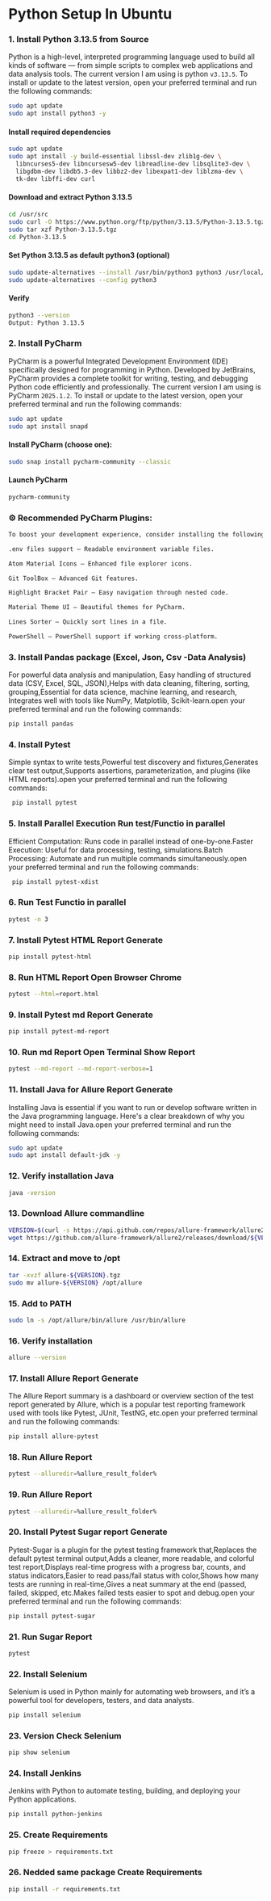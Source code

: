 # Python Setup In Ubuntu

### 1. Install Python 3.13.5 from Source

Python is a high-level, interpreted programming language used to build all kinds of software — from simple scripts to complex web applications and data analysis tools.
The current version I am using is python `v3.13.5`. To install or update to the latest version, open your preferred terminal and run the following commands:

```sh
sudo apt update
sudo apt install python3 -y

```
#### Install required dependencies
```sh
sudo apt update
sudo apt install -y build-essential libssl-dev zlib1g-dev \
  libncurses5-dev libncursesw5-dev libreadline-dev libsqlite3-dev \
  libgdbm-dev libdb5.3-dev libbz2-dev libexpat1-dev liblzma-dev \
  tk-dev libffi-dev curl

```
#### Download and extract Python 3.13.5
```sh
cd /usr/src
sudo curl -O https://www.python.org/ftp/python/3.13.5/Python-3.13.5.tgz
sudo tar xzf Python-3.13.5.tgz
cd Python-3.13.5

```
#### Set Python 3.13.5 as default python3 (optional)
```sh
sudo update-alternatives --install /usr/bin/python3 python3 /usr/local/bin/python3.13 1
sudo update-alternatives --config python3

```

#### Verify
```sh
python3 --version
Output: Python 3.13.5
```

### 2. Install PyCharm

PyCharm is a powerful Integrated Development Environment (IDE) specifically designed for programming in Python. Developed by JetBrains, PyCharm provides a complete toolkit for writing, testing, and debugging Python code efficiently and professionally.
The current version I am using is PyCharm `2025.1.2`. To install or update to the latest version, open your preferred terminal and run the following commands:

```sh
sudo apt update
sudo apt install snapd

```
####  Install PyCharm (choose one):

```sh
sudo snap install pycharm-community --classic

```

####  Launch PyCharm
```sh
pycharm-community
```

### ⚙ Recommended PyCharm Plugins:
```sh
To boost your development experience, consider installing the following plugins:

.env files support – Readable environment variable files.

Atom Material Icons – Enhanced file explorer icons.

Git ToolBox – Advanced Git features.

Highlight Bracket Pair – Easy navigation through nested code.

Material Theme UI – Beautiful themes for PyCharm.

Lines Sorter – Quickly sort lines in a file.

PowerShell – PowerShell support if working cross-platform.

```
### 3. Install Pandas package (Excel, Json, Csv -Data Analysis)

For powerful data analysis and manipulation, Easy handling of structured data (CSV, Excel, SQL, JSON),Helps with data cleaning, filtering, sorting, grouping,Essential for data science, machine learning, and research, Integrates well with tools like NumPy, Matplotlib, Scikit-learn.open your preferred terminal and run the following commands:

```sh
pip install pandas
```
### 4. Install Pytest

Simple syntax to write tests,Powerful test discovery and fixtures,Generates clear test output,Supports assertions, parameterization, and plugins (like HTML reports).open your preferred terminal and run the following commands:

```sh
 pip install pytest
```
### 5. Install Parallel Execution Run test/Functio in parallel

Efficient Computation: Runs code in parallel instead of one-by-one.Faster Execution: Useful for data processing, testing, simulations.Batch Processing: Automate and run multiple commands simultaneously.open your preferred terminal and run the following commands:

```sh
 pip install pytest-xdist
```
### 6. Run Test Functio in parallel
```sh
pytest -n 3
```
### 7. Install Pytest HTML Report Generate
```sh
pip install pytest-html
```
### 8. Run HTML Report Open Browser Chrome
```sh
pytest --html=report.html
```
### 9. Install Pytest md Report Generate
```sh
pip install pytest-md-report
```
### 10. Run md Report Open Terminal Show Report
```sh
pytest --md-report --md-report-verbose=1
```
### 11. Install  Java for Allure Report Generate

Installing Java is essential if you want to run or develop software written in the Java programming language. Here's a clear breakdown of why you might need to install Java.open your preferred terminal and run the following commands:

```sh
sudo apt update
sudo apt install default-jdk -y
```
### 12.  Verify installation Java
```sh
java -version
```
### 13. Download Allure commandline
```sh
VERSION=$(curl -s https://api.github.com/repos/allure-framework/allure2/releases/latest | grep tag_name | cut -d '"' -f 4)
wget https://github.com/allure-framework/allure2/releases/download/${VERSION}/allure-${VERSION}.tgz
```
### 14. Extract and move to /opt
```sh
tar -xvzf allure-${VERSION}.tgz
sudo mv allure-${VERSION} /opt/allure
```
### 15. Add to PATH
```sh
sudo ln -s /opt/allure/bin/allure /usr/bin/allure
```
### 16. Verify installation
```sh
allure --version
```
### 17. Install Allure Report Generate

The Allure Report summary is a dashboard or overview section of the test report generated by Allure, which is a popular test reporting framework used with tools like Pytest, JUnit, TestNG, etc.open your preferred terminal and run the following commands:

```sh
pip install allure-pytest
```
### 18. Run Allure Report 
```sh
pytest --alluredir=%allure_result_folder%
```
### 19. Run Allure Report 
```sh
pytest --alluredir=%allure_result_folder%
```
### 20. Install Pytest Sugar report Generate

Pytest-Sugar is a plugin for the pytest testing framework that,Replaces the default pytest terminal output,Adds a cleaner, more readable, and colorful test report,Displays real-time progress with a progress bar, counts, and status indicators,Easier to read pass/fail status with color,Shows how many tests are running in real-time,Gives a neat summary at the end (passed, failed, skipped, etc.Makes failed tests easier to spot and debug.open your preferred terminal and run the following commands:

```sh
pip install pytest-sugar
```
### 21. Run Sugar Report
```sh
pytest 
```
### 22. Install Selenium

Selenium is used in Python mainly for automating web browsers, and it’s a powerful tool for developers, testers, and data analysts.

```sh
pip install selenium
```
### 23. Version Check Selenium
```sh
pip show selenium
```
### 24. Install Jenkins

Jenkins with Python to automate testing, building, and deploying your Python applications.

```sh
pip install python-jenkins
```
### 25. Create Requirements

```sh
pip freeze > requirements.txt
```
### 26. Nedded same package Create Requirements
```sh
pip install -r requirements.txt
```
